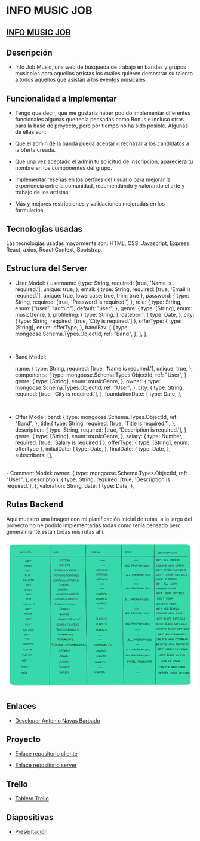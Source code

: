 # INFO MUSIC JOB

## [INFO MUSIC JOB](https://infomusicjob.netlify.app/)

## Descripción

- Info Job Music, una web de búsqueda de trabajo en bandas y grupos musicales para aquellos artistas los cuáles quieren demostrar su talento a todos aquellos que asistan a los eventos musicales.

## Funcionalidad a Implementar

- Tengo que decir, que me gustaría haber podido implementar diferentes funcionales algunas que tenía pensadas como Bonus e incluso otras para la base de proyecto, pero por tiempo no ha sido posible. Algunas de ellas son:

- Que el admin de la banda pueda aceptar o rechazar a los candidatos a la oferta creada.

- Que una vez aceptado el admin tu solicitud de inscripción, apareciera tu nombre en los componentes del grupo.

- Implementar reseñas en los perfiles del usuario para mejorar la experiencia entre la comunidad, recomendando y valorando el arte y trabajo de los artistas.

- Más y mejores restricciones y validaciones mejoradas en los formularios.

## Tecnologías usadas

Las tecnologías usadas mayormente son: HTML, CSS, Javascript, Express, React, axios, React Context, Bootstrap.

## Estructura del Server

- User Model:
  {
  username: {type: String, required: [true, 'Name is required.'], unique: true,
  },
  email: {
  type: String,
  required: [true, 'Email is required.'],
  unique: true,
  lowercase: true,
  trim: true
  },
  password: {
  type: String,
  required: [true, 'Password is required.']
  },
  role: {
  type: String,
  enum: ["user", "admin"],
  default: "user",
  },
  genre: {
  type: [String],
  enum: musicGenre,
  },
  profileImg: {
  type: String,
  },
  dateborn: {
  type: Date,
  },
  city: {
  type: String,
  required: [true, 'City is required.']
  },
  offerType: {
  type: [String],
  enum: offerType,
  },
  bandFav: [
  {
  type: mongoose.Schema.Types.ObjectId,
  ref: "Band",
  },
  ],
  },

<br>

- Band Model:

    name: {
            type: String,
            required: [true, 'Name is required.'],
            unique: true,
        },
        components: {
        type: mongoose.Schema.Types.ObjectId,
        ref: "User",
        },
        genre: {
            type: [String],
            enum: musicGenre,
        },
        owner: {
            type: mongoose.Schema.Types.ObjectId,
            ref: "User",
        },
        city: {
        type: String,
        required: [true, 'City is required.'],
        },
        foundationDate: {
        type: Date,
        },

<br>

- Offer Model: 
    band: {
        type: mongoose.Schema.Types.ObjectId,
        ref: "Band",
        },
        title:{
        type: String,
        required: [true, 'Title is required.'],
        },
        description: {
        type: String,
        required: [true, 'Description is required.'],
        },
        genre: {
        type: [String],
        enum: musicGenre,
        },
        salary: {
        type: Number,
        required: [true, 'Salary is required']
        },
        offerType: {
            type: [String],
            enum: offerType
        },
        initialDate: {
        type: Date,
        },
        finalDate: {
            type: Date,
        },
        subscribers: [], 
<br>
- Comment Model: 
    owner: {
        type: mongoose.Schema.Types.ObjectId,
        ref: "User",
    },
    description: {
        type: String,
        required: [true, 'Description is required.'],
    },
    valoration: String,
    date: {
        type: Date,
    },

## Rutas Backend

Aquí muestro una imagen con mi planificación inicial de rutas, a lo largo del proyecto no he podido implementarlas todas como tenía pensado pero generalmente están todas mis rutas ahí. 

![Alt text](public/backendroutes.PNG)

## Enlaces 

- [Developer Antonio Navas Barbado](https://github.com/antoniionavas)

## Proyecto

- [Enlace repositorio cliente](https://github.com/antoniionavas/my-app-client.git)

- [Enlace repositorio server](https://github.com/antoniionavas/my-app-server.git)

## Trello

- [Tablero Trello](https://trello.com/b/gf88plk2/tasks)

## Diapositivas

- [Presentación](https://docs.google.com/presentation/d/1Wr-2L-nNzwh1Incfqu3QBooMuO7z8otSsIlXscCGIzU/edit?usp=sharing)